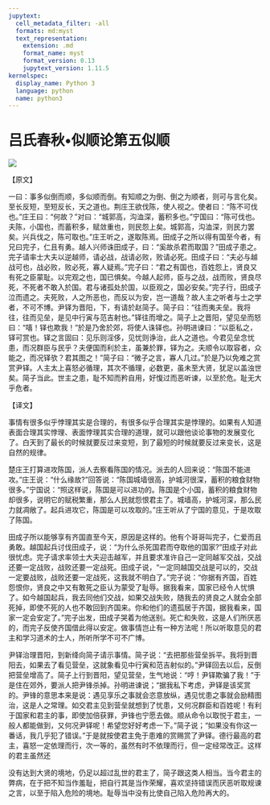 ```yaml
---
jupytext:
  cell_metadata_filter: -all
  formats: md:myst
  text_representation:
    extension: .md
    format_name: myst
    format_version: 0.13
    jupytext_version: 1.11.5
kernelspec:
  display_name: Python 3
  language: python
  name: python3
---
```

# 吕氏春秋&#8226;似顺论第五似顺

![](image/cover.jpg)

【原文】

一曰：事多似倒而顺，多似顺而倒。有知顺之为倒、倒之为顺者，则可与言化矣。至长反短，至短反长，天之道也。荆庄王欲伐陈，使人视之。使者曰：“陈不可伐也。”庄王曰：“何故？”对曰：“城郭高，沟洫深，蓄积多也。”宁国曰：“陈可伐也。夫陈，小国也，而蓄积多，赋敛重也，则民怨上矣。城郭高，沟洫深，则民力罢矣。兴兵伐之，陈可取也。”庄王听之，遂取陈焉。田成子之所以得有国至今者，有兄曰完子，仁且有勇。越人兴师诛田成子，曰：“奚故杀君而取国？”田成子患之。完子请率士大夫以逆越师，请必战，战请必败，败请必死。田成子曰：“夫必与越战可也，战必败，败必死，寡人疑焉。”完子曰：“君之有国也，百姓怨上，贤良又有死之臣蒙耻。以完观之也，国已惧矣。今越人起师，臣与之战，战而败，贤良尽死，不死者不敢入於国。君与诸孤处於国，以臣观之，国必安矣。”完子行，田成子泣而遗之。夫死败，人之所恶也，而反以为安，岂一道哉？故人主之听者与士之学者，不可不博。尹铎为晋阳，下，有请於赵简子。简子曰：“往而夷夫垒。我将往，往而见垒，是见中行寅与范吉射也。”铎往而增之。简子上之晋阳，望见垒而怒曰：“嘻！铎也欺我！”於是乃舍於郊，将使人诛铎也。孙明进谏曰：“以臣私之，铎可赏也。铎之言固曰：见乐则淫侈，见忧则诤治，此人之道也。今君见垒念忧患，而况群臣与民乎？夫便国而利於主，虽兼於罪，铎为之。夫顺令以取容者，众能之，而况铎欤？君其图之！”简子曰：“微子之言，寡人几过。”於是乃以免难之赏赏尹铎。人主太上喜怒必循理，其次不循理，必数更，虽未至大贤，犹足以盖浊世矣。简子当此。世主之患，耻不知而矜自用，好愎过而恶听谏，以至於危。耻无大乎危者。

【译文】

事情有很多似乎悖理其实是合理的，有很多似乎合理其实是悖理的。如果有人知道表面合理其实悖理、表面悖理其实合理的道理，就可以跟他谈论事物的发展变化了。白天到了最长的时候就要反过来变短，到了最短的时候就要反过来变长，这是自然的规律。

楚庄王打算进攻陈国，派人去察看陈国的情况。派去的人回来说：“陈国不能进攻。”庄王说：“什么缘故?”回答说：“陈国城墙很高，护城河很深，蓄积的粮食财物很多。”宁国说：“照这样说，陈国是可以进功的。陈国是个小国，蓄积的粮食财物却很多，说明它的赋税繁重，那么人民就怨恨君主了。城墙高，护城河深，那么民力就凋敞了。起兵进攻它，陈国是可以攻取的。”庄王听从了宁国的意见，于是攻取了陈国。

田成子所以能够享有齐国直至今天，原因是这样的。他有个哥哥叫完子，仁爱而且勇敢。越国起兵讨伐田成子，说：“为什么杀死国君而夺取他的国家?”田成子对此很忧虑。完子请求率领士大夫迎击越军，并且要求准许自己一定同越军交战，交战还要一定战败，战败还要一定战死。田成子说，“一定同越国交战是可以的，交战一定要战败，战败还要一定战死，这我就不明白了。”完子说：“你据有齐国，百姓怨恨你，贤良之中又有敢死之臣认为蒙受了耻辱。据我看来，国家已经令人忧惧了。如今越国起兵，我去同他们交战，如果交战失败，随我去的贤良之人就会全部死掉，即使不死的人也不敢回到齐国来。你和他们的遗孤居于齐国，据我看来，国家一定会安定了。”完子出发，田成子哭着为他送别。死亡和失败，这是人们所厌恶的，而完子反使齐国借此得以安定。做事情岂止有一种方法呢！所以听取意见的君主和学习道术的士人，所听所学不可不广博。

尹铎治理晋阳，到新绛向简子请示事情。简子说：“去把那些营垒拆平。我将到晋阳去，如果去了看见营垒，这就象看见中行寅和范吉射似的。”尹铎回去以后，反倒把营垒增高了。简子上行到晋阳，望见营垒，生气地说：“哼！尹铎欺骗了我！”于是住在郊外，要派人把尹锋杀掉。孙明进谏说；“据我私下考虑，尹铎是该奖赏的。尹锋的意思本来是说：遇见享乐之事就会恣意放纵，遇见忧患之事就会励精图治，这是人之常理。如交君主见到营垒就想到了忧患，又何况群臣和百姓呢！有利于国家和君主的事，即使加倍获罪，尹锋也宁愿去做。顺从命令以取悦于君主，一般人都能做到，又何况尹铎呢！希望您好好考虑一下。”简子说；“如果没有你这一番话，我几乎犯了错误。”于是就按使君主免于患难的赏赐赏了尹铎。德行最高的君主，喜怒一定依理而行，次一等的，虽然有时不依理而行，但一定经常改正。这样的君主虽然还

没有达到大贤的境地，仍足以超过乱世的君主了，简子跟这类人相当。当今君主的弊病，在于把不知当作羞耻，把自行其是当作荣耀，喜欢坚持错误而厌恶听取规谏之言，以至于陷入危险的境地。耻辱当中没有比使自己陷入危险再大的。




